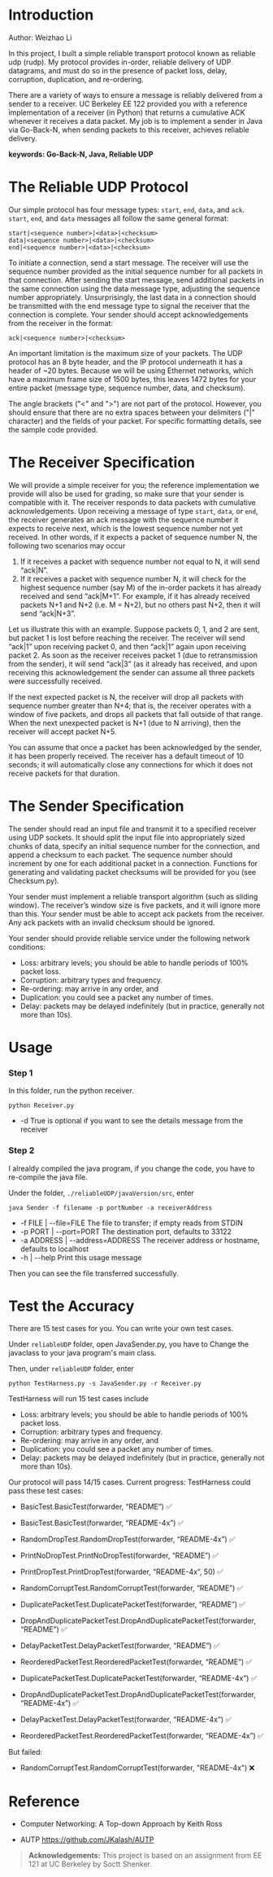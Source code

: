 
# Introduction
Author: Weizhao Li

In this project, I built a simple reliable transport protocol known as reliable udp (rudp). My protocol provides in-order, reliable delivery of UDP datagrams, and must do so in the presence of packet loss, delay, corruption, duplication, and re-ordering.

There are a variety of ways to ensure a message is reliably delivered from a sender to a receiver. UC Berkeley EE 122 provided you with a reference implementation of a receiver (in Python) that returns a cumulative ACK whenever it receives a data packet. My job is to implement a sender in Java via Go-Back-N, when sending packets to this receiver, achieves reliable delivery. 

**keywords: Go-Back-N, Java, Reliable UDP**

# The Reliable UDP Protocol 
Our simple protocol has four message types: `start`, `end`, `data`, and `ack`. `start`, `end`, and
`data` messages all follow the same general format:
```
start|<sequence number>|<data>|<checksum>
data|<sequence number>|<data>|<checksum>
end|<sequence number>|<data>|<checksum>
```
To initiate a connection, send a start message. The receiver will use the sequence number provided as the initial sequence number for all packets in that connection. After sending the start message, send additional packets in the same connection using the data message type, adjusting the sequence number appropriately. Unsurprisingly, the last data in a connection should be transmitted with the end message type to signal the receiver that the connection is complete. Your sender should accept acknowledgements from the receiver in the format:

```
ack|<sequence number>|<checksum>
```

An important limitation is the maximum size of your packets. The UDP protocol has an 8 byte header, and the IP protocol underneath it has a header of ~20 bytes. Because we will be using Ethernet networks, which have a maximum frame size of 1500 bytes, this leaves 1472 bytes for your entire packet (message type, sequence number, data, and checksum). 


The angle brackets ("<" and ">") are not part of the protocol. However, you should ensure that there are no extra spaces between your delimiters ("\|" character) and the fields of your packet. For specific formatting details, see the sample code provided.

# The Receiver Specification

We will provide a simple receiver for you; the reference implementation we provide will also be used for grading, so make sure that your sender is compatible with it. The receiver responds to data packets with cumulative acknowledgements. Upon receiving a message of type `start`, `data`, or `end`, the receiver generates an ack message with the sequence number it expects to receive next, which is the lowest sequence number not yet received. In other words, if it expects a packet of sequence number N, the following two scenarios may occur 
1. If it receives a packet with sequence number not equal to N, it will send “ack\|N”. 
2. If it receives a packet with sequence number N, it will check for the highest sequence number (say M) of the in-order packets it has already received and send “ack\|M+1”. For example, if it has already received packets N+1 and N+2 (i.e. M = N+2), but no others past N+2, then it will send “ack\|N+3”. 

Let us illustrate this with an example. Suppose packets 0, 1, and 2 are sent, but packet 1 is lost before reaching the receiver. The receiver will send “ack\|1” upon receiving packet 0, and then “ack\|1” again upon receiving packet 2. As soon as the receiver receives packet 1 (due to retransmission from the sender), it will send “ack\|3” (as it already has received, and upon receiving this acknowledgement the sender can assume all three packets were successfully received.

If the next expected packet is N, the receiver will drop all packets with sequence number greater than N+4; that is, the receiver operates with a window of five packets, and drops all packets that fall outside of that range. When the next unexpected packet is N+1 (due to N arriving), then the receiver will accept packet N+5. 

You can assume that once a packet has been acknowledged by the sender, it has been properly received. The receiver has a default timeout of 10 seconds; it will automatically close any connections for which it does not receive packets for that duration.

# The Sender Specification

The sender should read an input file and transmit it to a specified receiver using UDP sockets. It should split the input file into appropriately sized chunks of data, specify an initial sequence number for the connection, and append a checksum to each packet. The sequence number should increment by one for each additional packet in a connection. Functions for generating and validating packet checksums will be provided for you (see Checksum.py).

Your sender must implement a reliable transport algorithm (such as sliding window). The receiver’s window size is five packets, and it will ignore more than this. Your sender must be able to accept ack packets from the receiver. Any ack packets with an invalid checksum should be ignored.

Your sender should provide reliable service under the following network conditions:

- Loss: arbitrary levels; you should be able to handle periods of 100% packet loss.
- Corruption: arbitrary types and frequency.
- Re-ordering: may arrive in any order, and
- Duplication: you could see a packet any number of times.
- Delay: packets may be delayed indefinitely (but in practice, generally not more than 10s).

# Usage

### Step 1 
In this folder, run the python receiver.

```
python Receiver.py 
```

- -d True is optional if you want to see the details message from the receiver

### Step 2
I alrealdy compiled the java program, if you change the code, you have to re-compile the java file.

Under the folder, ```./reliableUDP/javaVersion/src```, enter

```
java Sender -f filename -p portNumber -a receiverAddress
```

- -f FILE | --file=FILE The file to transfer; if empty reads from STDIN
- -p PORT | --port=PORT The destination port, defaults to 33122
- -a ADDRESS | --address=ADDRESS The receiver address or hostname, defaults to localhost
- -h | --help Print this usage message

Then you can see the file transferred successfully. 

# Test the Accuracy
There are 15 test cases for you. You can write your own test cases.

Under ```reliableUDP``` folder, open JavaSender.py, you have to Change the javaclass to your java program's main class.

Then, under ```reliableUDP``` folder, enter 

```
python TestHarness.py -s JavaSender.py -r Receiver.py
```

TestHarness will run 15 test cases include 

- Loss: arbitrary levels; you should be able to handle periods of 100% packet loss.
- Corruption: arbitrary types and frequency.
- Re-ordering: may arrive in any order, and
- Duplication: you could see a packet any number of times.
- Delay: packets may be delayed indefinitely (but in practice, generally not more than 10s).

Our protocol will pass 14/15 cases.
Current progress: TestHarness could pass these test cases:

- BasicTest.BasicTest(forwarder, “README”) ✅
- BasicTest.BasicTest(forwarder, “README-4x”) ✅
- RandomDropTest.RandomDropTest(forwarder, “README-4x”) ✅

- PrintNoDropTest.PrintNoDropTest(forwarder, “README”) ✅

- PrintDropTest.PrintDropTest(forwarder, “README-4x”, 50) ✅

- RandomCorruptTest.RandomCorruptTest(forwarder, “README”) ✅

- DuplicatePacketTest.DuplicatePacketTest(forwarder, “README”) ✅

- DropAndDuplicatePacketTest.DropAndDuplicatePacketTest(forwarder, “README”) ✅

- DelayPacketTest.DelayPacketTest(forwarder, “README”) ✅

- ReorderedPacketTest.ReorderedPacketTest(forwarder, “README”) ✅

- DuplicatePacketTest.DuplicatePacketTest(forwarder, “README-4x”) ✅

- DropAndDuplicatePacketTest.DropAndDuplicatePacketTest(forwarder, “README-4x”) ✅

- DelayPacketTest.DelayPacketTest(forwarder, “README-4x”) ✅

- ReorderedPacketTest.ReorderedPacketTest(forwarder, “README-4x”) ✅

But failed:
- RandomCorruptTest.RandomCorruptTest(forwarder, "README-4x") ❌

# Reference
- Computer Networking: A Top-down Approach by Keith Ross

- AUTP https://github.com/JKalash/AUTP



> **Acknowledgements:** This project is based on an assignment from EE 121 at UC Berkeley by Soctt Shenker.
